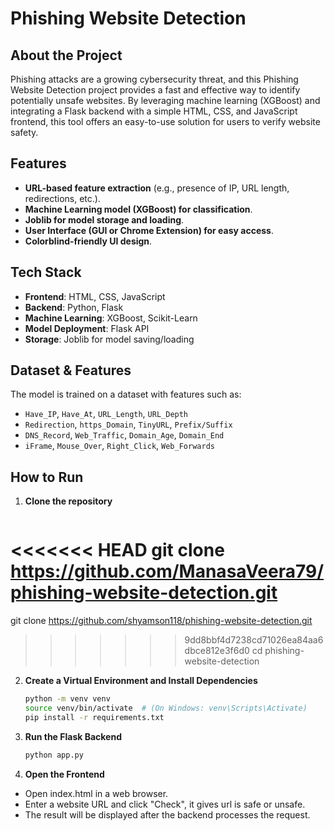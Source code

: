 # Phishing Website Detection

##  About the Project
Phishing attacks are a growing cybersecurity threat, and this Phishing Website Detection project provides a fast and effective way to identify potentially unsafe websites. By leveraging machine learning (XGBoost) and integrating a Flask backend with a simple HTML, CSS, and JavaScript frontend, this tool offers an easy-to-use solution for users to verify website safety.
##  Features
- **URL-based feature extraction** (e.g., presence of IP, URL length, redirections, etc.).
- **Machine Learning model (XGBoost) for classification**.
- **Joblib for model storage and loading**.
- **User Interface (GUI or Chrome Extension) for easy access**.
- **Colorblind-friendly UI design**.

##  Tech Stack
- **Frontend**: HTML, CSS, JavaScript  
- **Backend**: Python, Flask  
- **Machine Learning**: XGBoost, Scikit-Learn  
- **Model Deployment**: Flask API  
- **Storage**: Joblib for model saving/loading 

##  Dataset & Features
The model is trained on a dataset with features such as:
- `Have_IP`, `Have_At`, `URL_Length`, `URL_Depth`
- `Redirection`, `https_Domain`, `TinyURL`, `Prefix/Suffix`
- `DNS_Record`, `Web_Traffic`, `Domain_Age`, `Domain_End`
- `iFrame`, `Mouse_Over`, `Right_Click`, `Web_Forwards`

##  How to Run
1. **Clone the repository**  
   ```bash
<<<<<<< HEAD
   git clone https://github.com/ManasaVeera79/phishing-website-detection.git
=======
   git clone https://github.com/shyamson118/phishing-website-detection.git
>>>>>>> 9dd8bbf4d7238cd71026ea84aa6dbce812e3f6d0
   cd phishing-website-detection
2. **Create a Virtual Environment and Install Dependencies**
   ```bash
   python -m venv venv
   source venv/bin/activate  # (On Windows: venv\Scripts\Activate)
   pip install -r requirements.txt
3. **Run the Flask Backend**
   ```bash
   python app.py
4. **Open the Frontend**
- Open index.html in a web browser.
- Enter a website URL and click "Check", it gives url is safe or unsafe.
- The result will be displayed after the backend processes the request.
